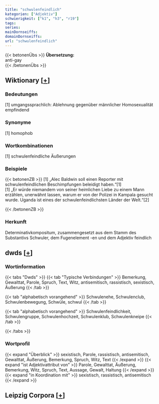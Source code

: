 ```yaml
---
title: "schwulenfeindlich"
kategorien: ["Adjektiv"]
schwierigkeit: ["k1", "h3", "r19"]
tags:
series:
mainDornseiffs:
domainDornseiffs:
url: "schwulenfeindlich"
---
```


{{< betonenÜbs >}}
**Übersetzung:**  
anti-gay  
{{< /betonenÜbs >}}

## Wiktionary [[+](https://de.wiktionary.org/wiki/schwulenfeindlich)]

### Bedeutungen
[1] umgangssprachlich: Ablehnung gegenüber männlicher Homosexualität empfindend  

### Synonyme
[1] homophob  

### Wortkombinationen
[1] schwulenfeindliche Äußerungen  

### Beispiele
{{< betonenZB >}}
[1] „Alec Baldwin soll einen Reporter mit schwulenfeindlichen Beschimpfungen beleidigt haben.“[1]  
[1] „Er würde niemandem von seiner heimlichen Liebe zu einem Mann erzählen, unerwähnt lassen, warum er von der Polizei in Kampala gesucht wurde. Uganda ist eines der schwulenfeindlichsten Länder der Welt.“[2]  

{{< /betonenZB >}}
### Herkunft
Determinativkompositum, zusammengesetzt aus dem Stamm des Substantivs Schwuler, dem Fugenelement -en und dem Adjektiv feindlich  



## dwds [[+](https://www.dwds.de/wb/schwulenfeindlich)]

### Wortinformation
{{< tabs "Dwds" >}}
{{< tab "Typische Verbindungen" >}}
Bemerkung, Gewalttat, Parole, Spruch, Text, Witz, antisemitisch, rassistisch, sexistisch, Äußerung
{{< /tab >}}

{{< tab "alphabetisch vorangehend" >}}
Schwulenehe, Schwulenclub, Schwulenbewegung, Schwüle, schwul
{{< /tab >}}

{{< tab "alphabetisch vorangehend" >}}
Schwulenfeindlichkeit, Schwulengruppe, Schwulenhochzeit, Schwulenklub, Schwulenkneipe
{{< /tab >}}

{{< /tabs >}}

### Wortprofil
{{< expand "Überblick" >}} sexistisch, Parole, rassistisch, antisemitisch, Gewalttat, Äußerung, Bemerkung, Spruch, Witz, Text {{< /expand >}}
{{< expand "ist Adjektivattribut von" >}} Parole, Gewalttat, Äußerung, Bemerkung, Witz, Spruch, Text, Aussage, Gewalt, Haltung {{< /expand >}}
{{< expand "in Koordination mit" >}} sexistisch, rassistisch, antisemitisch {{< /expand >}}

## Leipzig Corpora [[+](https://corpora.uni-leipzig.de/en/res?word=schwulenfeindlich&corpusId=deu_newscrawl-public_2018)]

